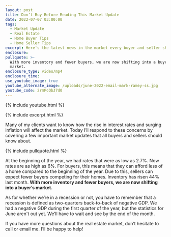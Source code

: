```yaml
---
layout: post
title: Don’t Buy Before Reading This Market Update
date: 2022-07-07 03:00:00
tags:
  - Market Update
  - Real Estate
  - Home Buyer Tips
  - Home Seller Tips
excerpt: Here's the latest news in the market every buyer and seller should know.
enclosure:
pullquote: >-
  With more inventory and fewer buyers, we are now shifting into a buyer’s
  market. 
enclosure_type: video/mp4
enclosure_time:
use_youtube_image: true
youtube_alternate_image: /uploads/june-2022-email-mark-ramey-ss.jpg
youtube_code: 2rmPcQbJ7d0
---
```

{% include youtube.html %}

{% include excerpt.html %}

Many of my clients want to know how the rise in interest rates and surging inflation will affect the market. Today I’ll respond to these concerns by covering a few important market updates that all buyers and sellers should know about.&nbsp;

{% include pullquote.html %}

At the beginning of the year, we had rates that were as low as 2.7%. Now rates are as high as 6%. For buyers, this means that they can afford less of a home compared to the beginning of the year. Due to this, sellers can expect fewer buyers competing for their homes. Inventory has risen 44% last month. **With more inventory and fewer buyers, we are now shifting into a buyer’s market.&nbsp;**

As for whether we’re in a recession or not, you have to remember that a recession is defined as two-quarters back-to-back of negative GDP. We had a negative GDP during the first quarter of the year, but the statistics for June aren't out yet. We’ll have to wait and see by the end of the month.&nbsp;

If you have more questions about the real estate market, don’t hesitate to call or email me. I’ll be happy to help\!
